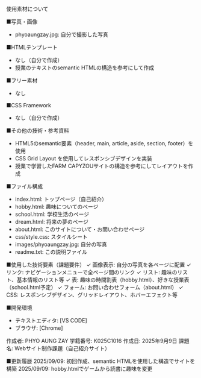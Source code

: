 使用素材について

■写真・画像
- phyoaungzay.jpg: 自分で撮影した写真

■HTMLテンプレート
- なし（自分で作成）
- 授業のテキストのsemantic HTMLの構造を参考にして作成

■フリー素材
- なし

■CSS Framework
- なし（自分で作成）

■その他の技術・参考資料
- HTML5のsemantic要素（header, main, article, aside, section, footer）を使用
- CSS Grid Layout を使用してレスポンシブデザインを実装
- 授業で学習したFARM CAPYZOUサイトの構造を参考にしてレイアウトを作成

■ファイル構成
- index.html: トップページ（自己紹介）
- hobby.html: 趣味についてのページ
- school.html: 学校生活のページ  
- dream.html: 将来の夢のページ
- about.html: このサイトについて・お問い合わせページ
- css/style.css: スタイルシート
- images/phyoaungzay.jpg: 自分の写真
- readme.txt: この説明ファイル

■使用した技術要素（課題要件）
✓ 画像表示: 自分の写真を各ページに配置
✓ リンク: ナビゲーションメニューで全ページ間のリンク
✓ リスト: 趣味のリスト、基本情報のリスト等
✓ 表: 趣味の時間割表（hobby.html）、好きな授業表（school.html予定）
✓ フォーム: お問い合わせフォーム（about.html）
✓ CSS: レスポンシブデザイン、グリッドレイアウト、ホバーエフェクト等

■開発環境
- テキストエディタ: [VS CODE]
- ブラウザ: [Chrome]

作成者: PHYO AUNG ZAY
学籍番号: K025C1016
作成日: 2025年9月9日
課題名: Webサイト制作課題（自己紹介サイト）

■更新履歴
2025/09/09: 初回作成、semantic HTMLを使用した構造でサイトを構築
2025/09/09: hobby.htmlでゲームから読書に趣味を変更